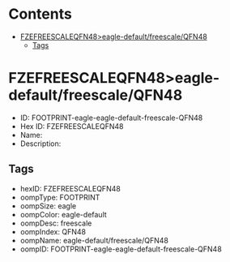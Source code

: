 



Contents
========

* [FZEFREESCALEQFN48>eagle-default/freescale/QFN48](#fzefreescaleqfn48eagle-defaultfreescaleqfn48)
	* [Tags](#tags)

# FZEFREESCALEQFN48>eagle-default/freescale/QFN48

- ID: FOOTPRINT-eagle-eagle-default-freescale-QFN48
- Hex ID: FZEFREESCALEQFN48
- Name: 
- Description: 

## Tags

- hexID: FZEFREESCALEQFN48
- oompType: FOOTPRINT
- oompSize: eagle
- oompColor: eagle-default
- oompDesc: freescale
- oompIndex: QFN48
- oompName: eagle-default/freescale/QFN48
- oompID: FOOTPRINT-eagle-eagle-default-freescale-QFN48
